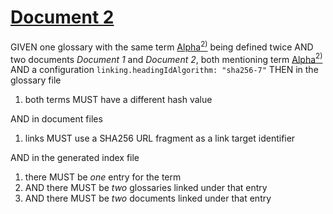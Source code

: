 # [Document 2](#sha256-cdfbad2)

GIVEN one glossary with the same term [Alpha][1][<sup>2)</sup>][2] being defined twice
AND two documents *Document 1* and *Document 2*, both mentioning term [Alpha][1][<sup>2)</sup>][2]
AND a configuration `linking.headingIdAlgorithm: "sha256-7"`
THEN in the glossary file

1.  both terms MUST have a different hash value

AND in document files

1.  links MUST use a SHA256 URL fragment as a link target identifier

AND in the generated index file

1.  there MUST be *one* entry for the term
2.  AND there MUST be *two* glossaries linked under that entry
3.  AND there MUST be *two* documents linked under that entry

[1]: ./glossary.md#sha256-04ac362 "First definition."

[2]: ./glossary.md#sha256-9580085 "Second definition."
